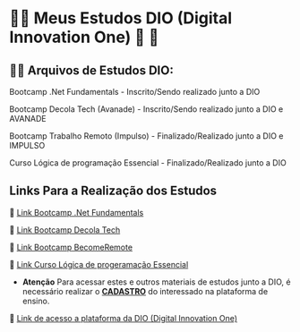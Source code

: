 #   👩‍🎓 Meus Estudos DIO (Digital Innovation One)  👩 🥇
## 🧑‍💻 Arquivos de Estudos DIO:
Bootcamp .Net Fundamentals - Inscrito/Sendo realizado junto a DIO 

Bootcamp Decola Tech (Avanade) - Inscrito/Sendo realizado junto a DIO e AVANADE

Bootcamp Trabalho Remoto (Impulso) - Finalizado/Realizado junto a DIO e IMPULSO

Curso Lógica de programação Essencial - Finalizado/Realizado junto a DIO

## Links Para a Realização dos Estudos  

🔗 [Link Bootcamp .Net Fundamentals](https://digitalinnovation.one/bootcamps/net-fundamentals?ref=aegea)

🔗 [Link Bootcamp Decola Tech](https://digitalinnovation.one/bootcamps/decola-tech?ref=dioed)

🔗 [Link Bootcamp BecomeRemote](https://digitalinnovation.one/bootcamps/become-remote)

🔗 [Link Curso Lógica de progeramação Essencial](https://digitalinnovation.one/cursos/logica-de-programacao-essencial)

* **Atenção** Para acessar estes e outros materiais de estudos junto a DIO, é necessário realizar o **[CADASTRO](https://www.dio.me/)** do interessado na plataforma de ensino.

🔗 [Link de acesso a plataforma da DIO (Digital Innovation One)](https://www.dio.me/)
